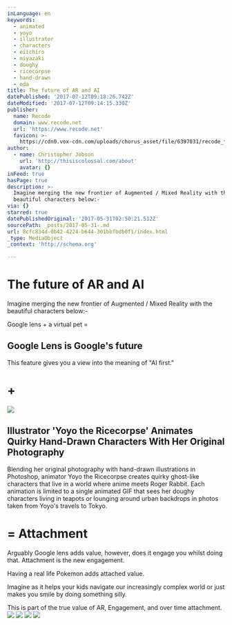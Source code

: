 ```yaml
---
inLanguage: en
keywords:
  - animated
  - yoyo
  - illustrator
  - characters
  - eiichiro
  - miyazaki
  - doughy
  - ricecorpse
  - hand-drawn
  - oda
title: The future of AR and AI
datePublished: '2017-07-12T09:18:26.742Z'
dateModified: '2017-07-12T09:14:15.330Z'
publisher:
  name: Recode
  domain: www.recode.net
  url: 'https://www.recode.net'
  favicon: >-
    https://cdn0.vox-cdn.com/uploads/chorus_asset/file/6397031/recode_favicon-64.0.png
author:
  - name: Christopher Jobson
    url: 'http://thisiscolossal.com/about'
    avatar: {}
inFeed: true
hasPage: true
description: >-
  Imagine merging the new frontier of Augmented / Mixed Reality with the
  beautiful characters below:-
via: {}
starred: true
datePublishedOriginal: '2017-05-31T02:50:21.512Z'
sourcePath: _posts/2017-05-31-.md
url: 8cfc834d-0b42-4224-b644-301bbfbdb0f1/index.html
_type: MediaObject
_context: 'http://schema.org'

---
```

# The future of AR and AI

Imagine merging the new frontier of Augmented / Mixed Reality with the beautiful characters below:-

Google lens + a virtual pet =

<article style=""><h1>Google Lens is Google's future</h1><p>This feature gives you a view into the meaning of "AI first."</p></article>

# +

<article style=""><img src="https://s3-us-west-2.amazonaws.com/the-grid-img/p/d6b67ef1e5b2cf9d7fcee4fb4014123101e5b6af.jpg" /><h1>Illustrator 'Yoyo the Ricecorpse' Animates Quirky Hand-Drawn Characters With Her Original Photography</h1><p>Blending her original photography with hand-drawn illustrations in Photoshop, animator Yoyo the Ricecorpse creates quirky ghost-like characters that live in a world where anime meets Roger Rabbit. Each animation is limited to a single animated GIF that sees her doughy characters living in teapots or lounging around urban backdrops in photos taken from Yoyo's travels to Tokyo.</p></article>

# = Attachment

Arguably Google lens adds value, however, does it engage you whilst doing that. Attachment is the new engagement.

Having a real life Pokemon adds attached value.

Imagine as it helps your kids navigate our increasingly complex world or just makes you smile by doing something silly.

This is part of the true value of AR, Engagement, and over time attachment.
![](https://s3-us-west-2.amazonaws.com/the-grid-img/p/28f127808540a1f271cfec545afea4119b35f29e.gif)
![](https://s3-us-west-2.amazonaws.com/the-grid-img/p/ade1513724c9a097061bf3bb90e51cd02e6bbdca.gif)
![](https://s3-us-west-2.amazonaws.com/the-grid-img/p/fc76b61d8c3ae7f066c18f4fbde3f10e900e279b.gif)
![](https://imgflo.herokuapp.com/graph/2b2431f8e7ba7b0/7d0ae53243b6daff3a75894fae4918c9/noop.gif?input=https%3A%2F%2Fmir-s3-cdn-cf.behance.net%2Fproject_modules%2Fdisp%2F968d8946853409.5866ca864d08f.gif)